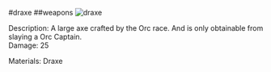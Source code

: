 #draxe
##weapons
![draxe](https://dragon-force-studio.com/images/EF_wiki/draxe.png)

Description:  A large axe crafted by the Orc race.  And is only obtainable from slaying a Orc Captain.  
Damage:  25 

Materials: Draxe